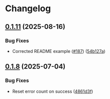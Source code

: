 # Changelog

## [0.1.11](https://github.com/openfoodfacts/openfoodfacts-query/compare/v0.1.10...v0.1.11) (2025-08-16)


### Bug Fixes

* Corrected README example ([#187](https://github.com/openfoodfacts/openfoodfacts-query/issues/187)) ([54b127a](https://github.com/openfoodfacts/openfoodfacts-query/commit/54b127afcdf59ca1f7421bc28c88423b6ab045dd))

## [0.1.8](https://github.com/openfoodfacts/openfoodfacts-query/compare/v0.1.7...v0.1.8) (2025-07-04)


### Bug Fixes

* Reset error count on success ([4861d3f](https://github.com/openfoodfacts/openfoodfacts-query/commit/4861d3fed596eaf178fd127abeba786e4ff9c9a2))
